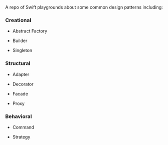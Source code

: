 A repo of Swift playgrounds about some common design patterns including:

### Creational

- Abstract Factory

- Builder

- Singleton

### Structural

- Adapter

- Decorator

- Facade

- Proxy

### Behavioral

- Command

- Strategy
